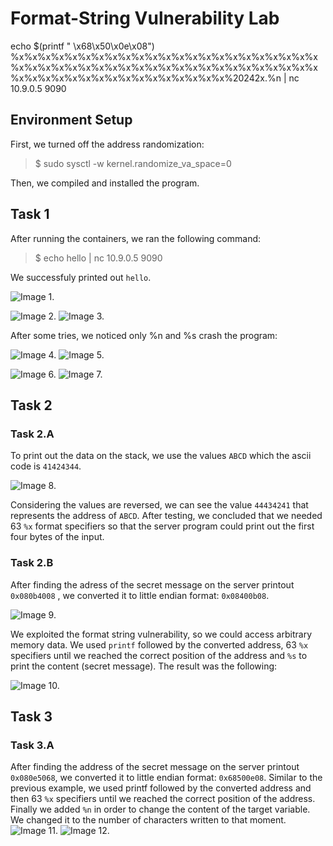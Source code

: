 # Format-String Vulnerability Lab

echo $(printf " \x68\x50\x0e\x08") %x%x%x%x%x%x%x%x%x%x%x%x%x%x%x%x%x%x%x%x%x%x%x%x%x%x%x%x%x%x%x%x%x%x%x%x%x%x%x%x%x%x%x%x%x%x%x%x%x%x%x%x%x%x%x%x%x%x%x%x%x%x%20242x.%n | nc 10.9.0.5 9090

## Environment Setup

First, we turned off the address randomization:

>  $ sudo sysctl -w kernel.randomize_va_space=0

Then, we compiled and installed the program.


## Task 1

After running the containers, we ran the following command:
> $ echo hello | nc 10.9.0.5 9090

We successfuly printed out ```hello```.

![Image 1.](https://git.fe.up.pt/fsi/fsi2425/logs/l05g06/-/raw/main/Images/Task1_LOGBOOK6.png)

![Image 2.](https://git.fe.up.pt/fsi/fsi2425/logs/l05g06/-/raw/main/Images/using%25d.png)
![Image 3.](https://git.fe.up.pt/fsi/fsi2425/logs/l05g06/-/raw/main/Images/Using%25d.png)

After some tries, we noticed only %n and %s crash the program:

![Image 4.](https://git.fe.up.pt/fsi/fsi2425/logs/l05g06/-/raw/main/Images/using%25n.png)
![Image 5.](https://git.fe.up.pt/fsi/fsi2425/logs/l05g06/-/raw/main/Images/Using%25n.png)


![Image 6.](https://git.fe.up.pt/fsi/fsi2425/logs/l05g06/-/raw/main/Images/using%25s.png)
![Image 7.](https://git.fe.up.pt/fsi/fsi2425/logs/l05g06/-/raw/main/Images/Using%25s.png)


## Task 2

### Task 2.A
To print out the data on the stack, we use the values ```ABCD``` which the ascii code is ```41424344```. 

![Image 8.](https://git.fe.up.pt/fsi/fsi2425/logs/l05g06/-/raw/main/Images/Task2_LOGBOOK6.png)

Considering the values are reversed, we can see the value ```44434241``` that represents the address of ```ABCD```.
After testing, we concluded that we needed 63 ```%x``` format specifiers so that the server program could print out the first four bytes of the input.

### Task 2.B

After finding the adress of the secret message on the server printout ```0x080b4008``` , we converted it to little endian format: ```0x08400b08```.

![Image 9.](https://git.fe.up.pt/fsi/fsi2425/logs/l05g06/-/raw/main/Images/Task2_LOGBOOK6_img3.png)

We exploited the format string vulnerability, so we could access arbitrary memory data. We used ```printf``` followed by the converted address, 63 ```%x``` specifiers until we reached the correct position of the address and ```%s``` to print the content (secret message). The result was the following:

![Image 10.](https://git.fe.up.pt/fsi/fsi2425/logs/l05g06/-/raw/main/Images/Task2_LOGBOOK6_img2.png)


## Task 3

### Task 3.A

After finding the address of the secret message on the server printout ```0x080e5068```, we converted it to little endian format: ```0x68500e08```.
Similar to the previous example, we used printf followed by the converted address and then  63 ```%x``` specifiers until we reached the correct position of the address. Finally we added ```%n``` in order to change the content of the target variable. We changed it to the number of characters written to that moment.
![Image 11.](https://git.fe.up.pt/fsi/fsi2425/logs/l05g06/-/raw/main/Images/Task3_LOGBOOK6.png)
![Image 12.](https://git.fe.up.pt/fsi/fsi2425/logs/l05g06/-/raw/main/Images/Task3_LOGBOOK6_img2.png)